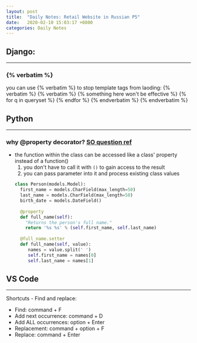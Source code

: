 ```yaml
---
layout: post
title:  "Daily Notes: Retail Website in Russian P5"
date:   2020-02-10 15:03:17 +0800
categories: Daily Notes
---
```


## Django:
---
### {\% verbatim %\}
you can use {\% verbatim %\} to stop template tags from laoding:
{% verbatim %}
{% verbatim %}
	{% something here won't be effective %}
		{% for q in queryset %}
		{% endfor %}
	{% endverbatim %}
{% endverbatim %}



## Python
---
### why @property decorator? [SO question ref](https://stackoverflow.com/questions/58558989/what-does-djangos-property-do)

* the function within the class can be accessed like a class' property instead of a function()
  1. you don't have to call it with `()` to gain access to the result
  2. you can pass parameter into it and process existing class values
    ```python
    class Person(models.Model):
      first_name = models.CharField(max_length=50)
      last_name = models.CharField(max_length=50)
      birth_date = models.DateField()
      
      @property
      def full_name(self):
        "Returns the person's full name."
        return '%s %s' % (self.first_name, self.last_name)
      
      @full_name.setter
      def full_name(self, value):
         names = value.split(' ')
         self.first_name = names[0]
         self.last_name = names[1]
    ```
  

## VS Code
---
Shortcuts - Find and replace:
* Find: command + F
* Add next occurrence: command + D
* Add ALL occurrences: option + Enter
* Replacement: command + option + F
* Replace: command + Enter